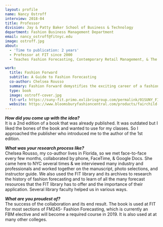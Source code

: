 ```yaml
---
layout: profile
name: Nancy Ostroff
interview: 2018-04
title: Professor
division: Jay & Patty Baker School of Business & Technology
department: Fashion Business Management Department
email: nancy_ostroff@fitnyc.edu
image: ostroff.jpg
about:
  - 'Time to publication: 2 years'
  - Professor at FIT since 2000
  - Teaches Fashion Forecasting, Contemporary Retail Management, & The Business of Licensing

work:
  title: Fashion Forward
  subtitle: A Guide to Fashion Forecasting
  co-author: Chelsea Rousso
  summary: Fashion Forward demystifies the exciting career of a fashion forecaster and fosters skills that will benefit any design professional. The book begins with an overview of fashion forecasting theories and concepts and then leads readers through a step-by-step guide to creating and presenting a forecast. The authors reveal the inner workings of global fashion forecasting through real-world examples and interviews with both influential forecasters and the designers who rely upon them. Fashion Forward enables readers to start spotting tomorrow's trends today and compellingly communicate them—both visually and verbally—to inspire fashion innovators.
  type: book
  image: ostroff-cover.jpg
  fit-url: https://suny-fit.primo.exlibrisgroup.com/permalink/01SUNY_FIT/ec66hq/alma990001603070204829
  website: https://www.bloomsburyfashioncentral.com/products/fairchild-books/shop/fashion-forward-a-guide-to-fashion-forecasting-1
---
```

***How did you come up with the idea?***  
It is a 2nd edition of a book that was already published. It was outdated but I liked the bones of the book and wanted to use for my classes. So I approached the publisher who introduced me to the author of the 1st edition.

***What was your research process like?***  
Chelsea Rousso, my co-author lives in Florida, so we met face-to-face every few months, collaborated by phone, FaceTime, & Google Docs. She came here to NYC several times & we interviewed many industry and professionals and worked together on the manuscript, photo selections, and instructor guide. We also used the FIT library and its archives to research the history of fashion forecasting and to learn of all the many forecast resources that the FIT library has to offer and the importance of their application. Several library faculty helped us in various ways.

***What are you proudest of?***  
The success of the collaboration and its end result. The book is used at FIT for most sections of FM245- Fashion Forecasting, which is currently an FBM elective and will become a required course in 2019. It is also used at at many other colleges.
